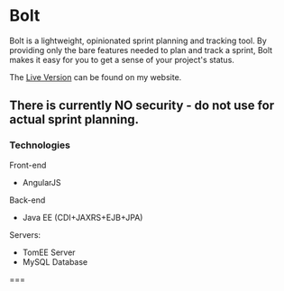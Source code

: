 Bolt
===
Bolt is a lightweight, opinionated sprint planning and tracking tool. By providing only the bare features needed to plan and track a sprint, Bolt makes it easy for you to get a sense of your project's status.

The [Live Version](bolt.jgefroh.com/Bolt) can be found on my website.


## There is currently NO security - do not use for actual sprint planning.

### Technologies
Front-end
- AngularJS

Back-end
- Java EE (CDI+JAXRS+EJB+JPA)

Servers:
- TomEE Server
- MySQL Database


===
